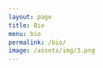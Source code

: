 ```yaml
---
layout: page
title: Bio
menu: bio
permalink: /bio/
image: /assets/img/3.png
---
```


<!---![M B Reed](/assets/img/mbreed.jpg){:class="bio-img"}>

I studied mathematics at the University of East Anglia in the late 1960's. Since then, I have taught maths in universities around the world (Germany, Lesotho, Swaziland, Papua New Guinea) before returning to the UK as a lecturer at Brunel University in 1986. In 2005 I joined the Maths Dept of the University of Bath as Director of Teaching. I retired in September 2018.

*The Hammond Conjecture* is my first novel.
